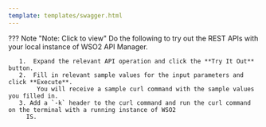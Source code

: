 ```yaml
---
template: templates/swagger.html
---
```

??? Note "Note: Click to view"
    Do the following to try out the REST APIs with your local instance of WSO2 API Manager. 
     
       1.  Expand the relevant API operation and click the **Try It Out** button.  
       2.  Fill in relevant sample values for the input parameters and click **Execute**. 
            You will receive a sample curl command with the sample values you filled in. 
       3. Add a `-k` header to the curl command and run the curl command on the terminal with a running instance of WSO2
         IS. 
     
<div id="swagger-ui"></div>
<script>
window.onload = function() {
  // Begin Swagger UI call region
  const ui = SwaggerUIBundle({
    url: "../publisher-v1.yaml",
    dom_id: '#swagger-ui',
    deepLinking: true,
    validatorUrl: null,
    presets: [
      SwaggerUIBundle.presets.apis,
      SwaggerUIStandalonePreset
    ],
    plugins: [
      SwaggerUIBundle.plugins.DownloadUrl
    ],
    layout: "StandaloneLayout"
  })
  // End Swagger UI call region

  window.ui = ui
}
</script>